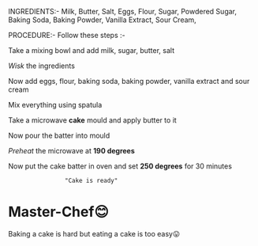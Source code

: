 INGREDIENTS:-
Milk,
 Butter,
 Salt,
 Eggs,
 Flour, 
 Sugar, 
 Powdered Sugar,
 Baking Soda, 
 Baking Powder, 
 Vanilla Extract, 
 Sour Cream,

PROCEDURE:-
Follow these steps :-

Take a mixing bowl and add milk, sugar, butter, salt

_Wisk_ the ingredients

Now add eggs, flour, baking soda, baking powder, vanilla extract and sour cream

Mix everything using spatula 

Take a microwave **cake** mould and apply butter to it

Now pour the batter into mould

_Preheat_ the microwave at **190 degrees**

Now put the cake batter in oven and set **250 degrees** for 30 minutes
                    
                    "Cake is ready"
                    
# Master-Chef😊
Baking a cake is hard but eating a cake is too easy😛
